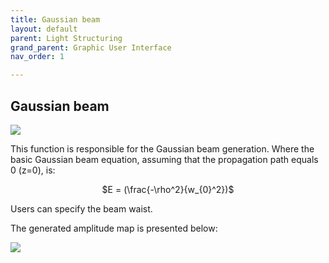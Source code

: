 ```yaml
---
title: Gaussian beam
layout: default
parent: Light Structuring
grand_parent: Graphic User Interface
nav_order: 1

---
```

## [](#header-2)Gaussian beam

![](/lbsa/assets/images/Airy.png)


This function is responsible for the Gaussian beam generation. Where the basic Gaussian beam equation, assuming that the propagation path equals 0 (z=0), is:
<p align="center">
$E = (\frac{-\rho^2}{w_{0}^2})$
<p>
 
Users can specify the beam waist.

The generated amplitude map is presented below:

![](/lbsa/assets/images/Airy.bmp)
 


